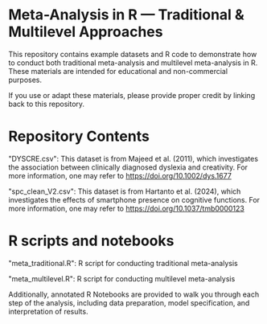 # Meta-Analysis in R — Traditional & Multilevel Approaches
This repository contains example datasets and R code to demonstrate how to conduct both traditional meta-analysis and multilevel meta-analysis in R. These materials are intended for educational and non-commercial purposes.

If you use or adapt these materials, please provide proper credit by linking back to this repository.

# Repository Contents
"DYSCRE.csv": This dataset is from Majeed et al. (2011), which investigates the association between clinically diagnosed dyslexia and creativity. For more information, one may refer to https://doi.org/10.1002/dys.1677

"spc_clean_V2.csv": This dataset is from Hartanto et al. (2024), which investigates the effects of smartphone presence on cognitive functions. For more information, one may refer to https://doi.org/10.1037/tmb0000123

# R scripts and notebooks
"meta_traditional.R": R script for conducting traditional meta-analysis

"meta_multilevel.R": R script for conducting multilevel meta-analysis

Additionally, annotated R Notebooks are provided to walk you through each step of the analysis, including data preparation, model specification, and interpretation of results.
